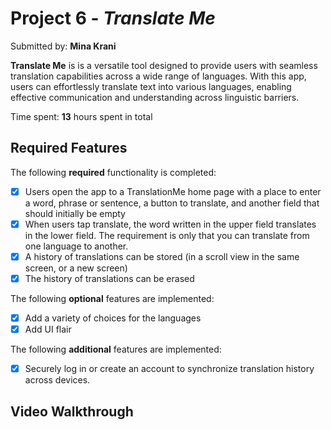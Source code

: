 # Project 6 - *Translate Me*

Submitted by: **Mina Krani**

**Translate Me** is is a versatile tool designed to provide users with seamless translation capabilities across a wide range of languages.
With this app, users can effortlessly translate text into various languages, enabling effective communication and understanding across linguistic barriers.

Time spent: **13** hours spent in total

## Required Features

The following **required** functionality is completed:

- [X] Users open the app to a TranslationMe home page with a place to enter a word, phrase or sentence, a button to translate, and another field that should initially be empty
- [X] When users tap translate, the word written in the upper field translates in the lower field. The requirement is only that you can translate from one language to another.
- [X] A history of translations can be stored (in a scroll view in the same screen, or a new screen)
- [X] The history of translations can be erased
 
The following **optional** features are implemented:

- [X] Add a variety of choices for the languages
- [X] Add UI flair

The following **additional** features are implemented:

- [X] Securely log in or create an account to synchronize translation history across devices.

## Video Walkthrough
